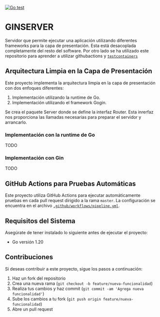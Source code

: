 [![Go test](https://github.com/OoXoSoO/ginserver/actions/workflows/pipeline.yml/badge.svg)](https://github.com/OoXoSoO/ginserver/actions/workflows/pipeline.yml)

# GINSERVER

Servidor que permite ejecutar una aplicación utilizando diferentes frameworks para la capa de presentación. Esta está desacoplada completamente del resto del software.
Por otro lado se ha utilizado este repositorio para aprender a utilizar githubactions y [`testcontainers`](https://golang.testcontainers.org/)

## Arquitectura Limpia en la Capa de Presentación

Este proyecto implementa la arquitectura limpia en la capa de presentación con dos enfoques diferentes:

1. Implementación utilizando la runtime de Go.
2. Implementación utilizando el framework Gogin.

Se crea el paquete Server donde se define la interfaz Router.
Esta inrerfaz nos proporciona las llamadas necesarias para preparar el servidor y arrancarlo.

### Implementación con la runtime de Go

TODO

### Implementación con Gin

TODO

## GitHub Actions para Pruebas Automáticas

Este proyecto utiliza GitHub Actions para ejecutar automáticamente pruebas en cada pull request dirigido a la rama `master`. La configuración se encuentra en el archivo [`.github/workflows/pipeline.yml`](.github/workflows/pipeline.yml).

## Requisitos del Sistema

Asegúrate de tener instalado lo siguiente antes de ejecutar el proyecto:

- Go versión 1.20

## Contribuciones

Si deseas contribuir a este proyecto, sigue los pasos a continuación:

1. Haz un fork del repositorio
2. Crea una nueva rama (`git checkout -b feature/nueva-funcionalidad`)
3. Realiza tus cambios y haz commit (`git commit -am 'Agrega nueva funcionalidad'`)
4. Sube los cambios a tu fork (`git push origin feature/nueva-funcionalidad`)
5. Abre un pull request
